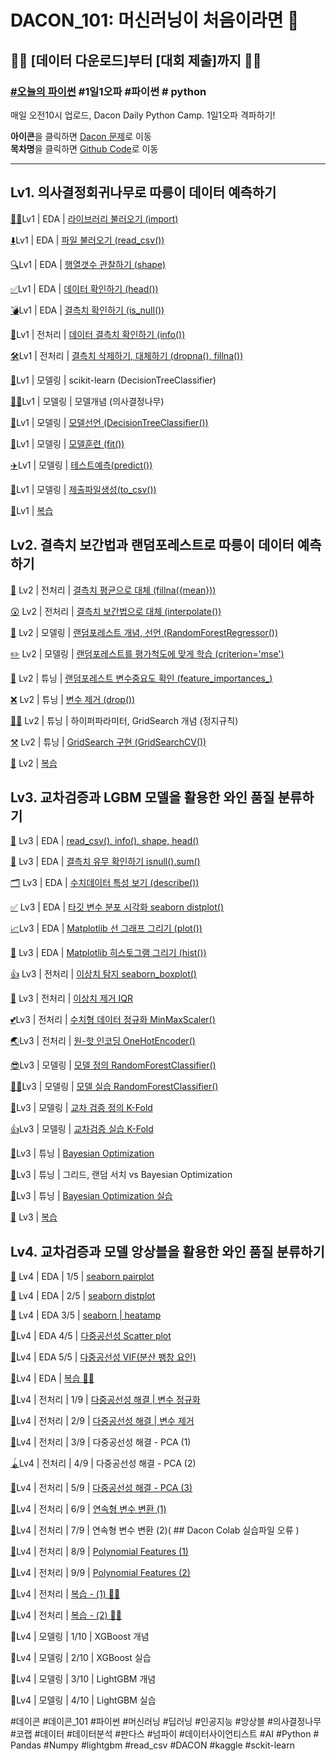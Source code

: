 # DACON_101: 머신러닝이 처음이라면 🤔
## 🏃‍♀️ [데이터 다운로드]부터 ️[대회 제출]까지 🏃‍♂

### [#오늘의 파이썬](https://dacon.io/competitions/open/235698/overview/description) #1일1오파 #파이썬 # python
매일 오전10시 업로드, Dacon Daily Python Camp. 1일1오파 격파하기!   
        
<B>아이콘</B>을 클릭하면  <u>Dacon 문제</u>로 이동   
<B>목차명</B>을 클릭하면  <u>Github Code</u>로 이동

***

## Lv1. 의사결정회귀나무로 따릉이 데이터 예측하기


[🏃‍♂️](https://dacon.io/competitions/open/235698/talkboard/403407?page=1&dtype=recent)Lv1 | EDA | [라이브러리 불러오기 (import)](Lv1_EDA_1_5_라이브러리불러오기(import).ipynb)

[⬇️](https://dacon.io/competitions/open/235698/talkboard/403422?page=3&dtype=recent)Lv1 | EDA | [파일 불러오기 (read_csv())](Lv1_EDA_2_5_데이터불러오기(read).ipynb)

[🔍](https://dacon.io/competitions/open/235698/talkboard/403439?page=1&dtype=recent)Lv1 | EDA | [행열갯수 관찰하기 (shape)](Lv1_EDA_3_5_행열갯수관찰하기(shape).ipynb)

[✅](https://dacon.io/competitions/open/235698/talkboard/403460?page=1&dtype=recent)Lv1 | EDA | [데이터 확인하기 (head())](Lv1_EDA_4_5_처음n줄데이터관찰(head).ipynb)

[💣](https://dacon.io/competitions/open/235698/talkboard/403466?page=1&dtype=recent)Lv1 | EDA | [결측치 확인하기 (is_null())](Lv1_EDA_5_5_결측치확인하기(isnull,sum).ipynb)




[🧲](https://dacon.io/competitions/open/235698/talkboard/403467?page=1&dtype=recent)Lv1 | 전처리 | [데이터 결측치 확인하기 (info())](Lv1_전처리_1_2_데이터결측치확인하기(info()).ipynb)

[🛠](https://dacon.io/competitions/open/235698/talkboard/403490)Lv1 | 전처리 | [결측치 삭제하기, 대체하기 (dropna(), fillna())](Lv1_전처리_2_2_결측치삭제하기,_대체하기(dropna(),fillna()).ipynb)




[🌲](https://dacon.io/competitions/open/235698/talkboard/403497)Lv1 | 모델링 | scikit-learn (DecisionTreeClassifier)

[👨‍🏫](https://dacon.io/competitions/open/235698/talkboard/403509?page=1&dtype=recent)Lv1 | 모델링 | 모델개념 (의사결정나무)

[🌳](https://dacon.io/competitions/open/235698/talkboard/403529?page=1&dtype=recent)Lv1 | 모델링 | [모델선언 (DecisionTreeClassifier())](Lv1_모델링_3_8_모델선언(의사결정나무).ipynb)

[🏃](https://dacon.io/competitions/open/235698/talkboard/403540?page=2&dtype=recent)Lv1 | 모델링 | [모델훈련 (fit())](Lv1_모델링_4_6_모델훈련(의사결정나무).ipynb)

[✈️](https://dacon.io/competitions/open/235698/talkboard/403550?page=2&dtype=recent)Lv1 | 모델링 | [테스트예측(predict())](Lv1_모델링_5_6_테스트예측.ipynb)

[🙋](https://dacon.io/competitions/open/235698/talkboard/403558?page=2&dtype=recent)Lv1 | 모델링 | [제출파일생성(to_csv())](Lv1_모델링_6_6_submission_생성_(to_csv()).ipynb)




[📝](https://dacon.io/competitions/open/235698/talkboard/403576?page=1&dtype=recent)Lv1 | [복습](Lv1_복습_2_2.ipynb)


## Lv2. 결측치 보간법과 랜덤포레스트로 따릉이 데이터 예측하기


[🤔](https://dacon.io/competitions/open/235698/talkboard/403593?page=1&dtype=recent) Lv2 | 전처리 | [결측치 평균으로 대체 (fillna({mean}))](Lv2_전처리_1_3_결측치_대체_평균.ipynb)

[😲](https://dacon.io/competitions/open/235698/talkboard/403612?page=1&dtype=recent) Lv2 | 전처리 | [결측치 보간법으로 대체 (interpolate())](Lv2_전처리_2_3_결측치_대체_보간법.ipynb)




[🔨](https://dacon.io/competitions/open/235698/talkboard/403632) Lv2 | 모델링 | [랜덤포레스트 개념, 선언 (RandomForestRegressor())](Lv2_모델링_1_2_랜덤포레스트_개념,_선언.ipynb)

[✏️](https://dacon.io/competitions/open/235698/talkboard/403636?page=1&dtype=recent) Lv2 | 모델링 | [랜덤포레스트를 평가척도에 맞게 학습 (criterion='mse')](Lv2_모델링_2_2_랜덤포레스트_평가척도에_맞게_학습.ipynb)




[🔎](https://dacon.io/competitions/open/235698/talkboard/403644) Lv2 | 튜닝 | [랜덤포레스트 변수중요도 확인 (feature_importances_)](Lv2_튜닝_1_5_랜덤포레스트_변수중요도_확인.ipynb)

[❌](https://dacon.io/competitions/open/235698/talkboard/403652?page=1&dtype=recent) Lv2 | 튜닝 | [변수 제거 (drop())](Lv2_튜닝_2_5_변수제거.ipynb)

[🧑‍🏫](https://dacon.io/competitions/open/235698/talkboard/403672?page=1&dtype=recent) Lv2 | 튜닝 | 하이퍼파라미터, GridSearch 개념 (정지규칙)

[⚒](https://dacon.io/competitions/open/235698/talkboard/403676?page=1&dtype=recent) Lv2 | 튜닝 | [GridSearch 구현 (GridSearchCV())](Lv2_튜닝_3_5_Grid_Search.ipynb)




[📝](https://dacon.io/competitions/open/235698/talkboard/403693?page=1&dtype=recent) Lv2 | [복습](교육_프로토_타입_따릉이.ipynb)


## Lv3. 교차검증과 LGBM 모델을 활용한 와인 품질 분류하기


[🔎](https://dacon.io/competitions/open/235698/talkboard/403730?page=1&dtype=recent) Lv3 | EDA | [read_csv(), info(), shape, head()](Lv3_EDA_1_6_read_csv,_info,_shape,_head.ipynb)

[🤔](https://dacon.io/competitions/open/235698/talkboard/403736?page=1&dtype=recent) Lv3 | EDA | [결측치 유무 확인하기 isnull().sum()](Lv3_EDA_2_6_isnull()_sum().ipynb)

[🗂](https://dacon.io/competitions/open/235698/talkboard/403740) Lv3 | EDA | [수치데이터 특성 보기 (describe())](Lv3_EDA_3_7_수치데이터_특성_보기_(describe).ipynb)

[✅](https://dacon.io/competitions/open/235698/talkboard/403755?page=1&dtype=recent) Lv3 | EDA | [타깃 변수 분포 시각화  seaborn distplot()](Lv3_EDA_7_7_변수분포_시각화.ipynb)

[📈](https://dacon.io/competitions/open/235698/talkboard/403762?page=1&dtype=recent)Lv3 | EDA | [Matplotlib 선 그래프 그리기 (plot())](Lv3_EDA_4_6_plot()_배우기.ipynb)

[🔲](https://dacon.io/competitions/open/235698/talkboard/403770?page=1&dtype=recent) Lv3 | EDA | [Matplotlib 히스토그램 그리기 (hist())](Lv3_EDA_5_6_hist()_배우기.ipynb)




[👍](https://dacon.io/competitions/open/235698/talkboard/403804?page=1&dtype=recent) Lv3 | 전처리 | [이상치 탐지 seaborn_boxplot()](Lv3_전처리_1_4_이상치탐지.ipynb)

[🎁](https://dacon.io/competitions/open/235698/talkboard/403815?page=1&dtype=recent) Lv3 | 전처리 | [이상치 제거 IQR](Lv3_전처리_2_4_이상치_제거.ipynb)

[💕](https://dacon.io/competitions/open/235698/talkboard/403825?page=1&dtype=recent)Lv3 | 전처리 | [수치형 데이터 정규화 MinMaxScaler()](Lv3_전처리_3_4_수치형_데이터_정규화.ipynb)

[🌏](https://dacon.io/competitions/open/235698/talkboard/403837?page=1&dtype=recent)Lv3 | 전처리 |  [원-핫 인코딩 OneHotEncoder()](Lv3_전처리_4_4_원_핫_인코딩.ipynb)




[😎](https://dacon.io/competitions/open/235698/talkboard/403861?page=1&dtype=recent)Lv3 | 모델링 | [모델 정의 RandomForestClassifier()](Lv3_모델링_1_4_모델_정의.ipynb)

[🐱‍](https://dacon.io/competitions/open/235698/talkboard/403875)🏍Lv3 | 모델링 | [모델 실습 RandomForestClassifier()](Lv3_모델링_2_4_모델_실습.ipynb)

[👏](https://dacon.io/competitions/open/235698/talkboard/403883?page=1&dtype=recent)Lv3 | 모델링 | [교차 검증 정의 K-Fold](Lv3_모델링_3_4_교차검증_정의.ipynb)

[👍](https://dacon.io/competitions/open/235698/talkboard/403902?page=1&dtype=recent)Lv3 | 모델링 | [교차검증 실습 K-Fold](Lv3_모델링_4_4_교차검증_정의.ipynb)




[🍦](https://dacon.io/competitions/open/235698/talkboard/403913?page=1&dtype=recent)Lv3 | 튜닝 | [Bayesian Optimization](Lv3_튜닝1_3_Bayesian_Optimization_정의.ipynb)

[🍧](https://dacon.io/competitions/open/235698/talkboard/403915?page=1&dtype=recent)Lv3 | 튜닝 | 그리드, 랜덤 서치 vs Bayesian Optimization

[🍨](https://dacon.io/competitions/open/235698/talkboard/403916?page=1&dtype=recent)Lv3 | 튜닝 | [Bayesian Optimization 실습](Lv3_튜닝3_3_Bayesian_Optimization_실습.ipynb)




[📝](https://dacon.io/competitions/open/235698/talkboard/403939?page=1&dtype=recent) Lv3 | [복습](Lv3_복습.ipynb)


## Lv4. 교차검증과 모델 앙상블을 활용한 와인 품질 분류하기


[🍦](https://dacon.io/competitions/open/235698/talkboard/403940) Lv4 | EDA | 1/5 | [seaborn pairplot](Lv4_EDA_1_5_seaborn_pairplot.ipynb)

[🍨](https://dacon.io/competitions/open/235698/talkboard/403983?page=1&dtype=recent) Lv4 | EDA | 2/5 | [seaborn distplot](Lv4_EDA_2_5_seaborn_distplot.ipynb)

[🍧](https://dacon.io/competitions/open/235698/talkboard/403985?page=1&dtype=recent) Lv4 | EDA 3/5 | [seaborn | heatamp](Lv4_EDA_3_5_seaborn_heatmap.ipynb)

[🥝](https://dacon.io/competitions/open/235698/talkboard/403992?page=1&dtype=recent)Lv4 | EDA 4/5 | [다중공선성 Scatter plot](Lv4_EDA_4_5_다중공선성_Scatter_plot.ipynb)

[🍎](https://dacon.io/competitions/open/235698/talkboard/403996?page=1&dtype=recent)Lv4 | EDA 5/5 | [다중공선성 VIF(분산 팽창 요인)](Lv4_EDA_5_5_다중공선성_VIF(분산팽창요인).ipynb)

[🥕](https://dacon.io/competitions/open/235698/talkboard/403997?page=1&dtype=recent)Lv4 | EDA | [복습 🧓👴](Lv4_EDA_복습.ipynb)




[🧸](https://dacon.io/competitions/open/235698/talkboard/404023?page=1&dtype=recent)Lv4 | 전처리 | 1/9 | [다중공선성 해결 | 변수 정규화](Lv4_전처리_1_8_다중공선성_해결_변수_정규화.ipynb)

[🎨](https://dacon.io/competitions/open/235698/talkboard/404060?page=1&dtype=recent)Lv4 | 전처리 | 2/9 | [다중공선성 해결 | 변수 제거](Lv4_전처리_2_8_다중공선성_해결_변수_제거.ipynb)

[🧵](https://dacon.io/competitions/open/235698/talkboard/404068?page=1&dtype=recent)Lv4 | 전처리 | 3/9 | 다중공선성 해결 - PCA (1)

[🪀](https://dacon.io/competitions/open/235698/talkboard/404069?page=1&dtype=recent)Lv4 | 전처리 | 4/9 | 다중공선성 해결 - PCA (2)

[🥌](https://dacon.io/competitions/open/235698/talkboard/404077?page=1&dtype=recent)Lv4 | 전처리 | 5/9 | [다중공선성 해결 - PCA (3)](Lv4_전처리_5_8_다중공선성_해결_PCA.ipynb)

[🏐](https://dacon.io/competitions/open/235698/talkboard/404080?page=1&dtype=recent)Lv4 | 전처리 | 6/9 | [연속형 변수 변환 (1)](Lv4_전처리_6_9_연속형_변수를_범주형_변수로_바꾸기.ipynb)

[🎣](https://dacon.io/competitions/open/235698/talkboard/404082?page=1&dtype=recent)Lv4 | 전처리 | 7/9 | 연속형 변수 변환 (2)( ## Dacon Colab 실습파일 오류 )

[🎢](https://dacon.io/competitions/open/235698/talkboard/404123)Lv4 | 전처리 | 8/9 | [Polynomial Features (1)](Lv4_전처리_8_9_Polynominal_features.ipynb)

[🎪](https://dacon.io/competitions/open/235698/talkboard/404134?page=1&dtype=recent)Lv4 | 전처리 | 9/9 | [Polynomial Features (2)](Lv4_전처리_9_9_Polynominal_features_(2).ipynb)

[🥕](https://dacon.io/competitions/open/235698/talkboard/404158?page=1&dtype=recent)Lv4 | 전처리 | [복습 - (1) 🧓👴](Lv4_전처리_복습_(1).ipynb)

[🍇](https://dacon.io/competitions/open/235698/talkboard/404175?page=1&dtype=recent)Lv4 | 전처리 | [복습 - (2) 👸🤴](Lv4_전처리_복습_(2).ipynb)




🍖Lv4 | 모델링 | 1/10 | XGBoost 개념

🍗Lv4 | 모델링 | 2/10 | XGBoost 실습

🥩Lv4 | 모델링 | 3/10 | LightGBM 개념

🍤Lv4 | 모델링 | 4/10 | LightGBM 실습





#데이콘 #데이콘_101 #파이썬 #머신러닝 #딥러닝 #인공지능 #앙상블 #의사결정나무 #코랩 #데이터 #데이터분석 #판다스 #넘파이 #데이터사이언티스트 #AI #Python # Pandas #Numpy #lightgbm #read_csv #DACON #kaggle #sckit-learn
